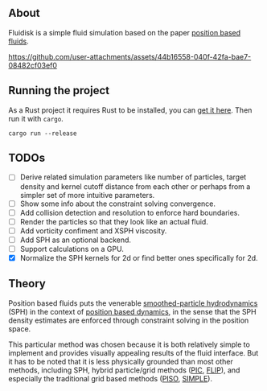 ## About

Fluidisk is a simple fluid simulation based on the paper [position based fluids](https://blog.mmacklin.com/project/pbf/).

https://github.com/user-attachments/assets/44b16558-040f-42fa-bae7-08482cf03ef0

## Running the project

As a Rust project it requires Rust to be installed, you can [get it here](https://www.rust-lang.org/learn/get-started). Then run it with `cargo`.

```
cargo run --release
```

## TODOs

- [ ] Derive related simulation parameters like number of particles, target density and kernel cutoff distance
      from each other or perhaps from a simpler set of more intuitive parameters.
- [ ] Show some info about the constraint solving convergence.
- [ ] Add collision detection and resolution to enforce hard boundaries.
- [ ] Render the particles so that they look like an actual fluid.
- [ ] Add vorticity confiment and XSPH viscosity.
- [ ] Add SPH as an optional backend.
- [ ] Support calculations on a GPU.
- [x] Normalize the SPH kernels for 2d or find better ones specifically for 2d.

## Theory

Position based fluids puts the venerable [smoothed-particle hydrodynamics](https://en.wikipedia.org/wiki/Smoothed-particle_hydrodynamics) (SPH) in the context of [position based dynamics](https://matthias-research.github.io/pages/publications/posBasedDyn.pdf), in the sense that the SPH density estimates are enforced through constraint solving in the position space.

This particular method was chosen because it is both relatively simple to implement and provides visually appealing results of the fluid interface. But it has to be noted that it is less physically grounded than most other methods, including SPH, hybrid particle/grid methods ([PIC](https://en.wikipedia.org/wiki/Particle-in-cell), [FLIP](https://ui.adsabs.harvard.edu/abs/1986JCoPh..65..314B/abstract)), and especially the traditional grid based methods ([PISO](https://en.wikipedia.org/wiki/PISO_algorithm), [SIMPLE](https://en.wikipedia.org/wiki/SIMPLE_algorithm)).
